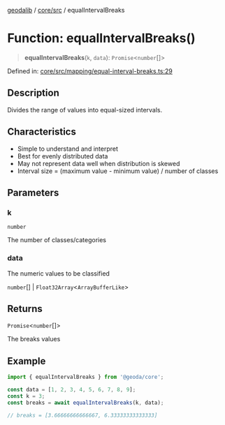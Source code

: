 [geodalib](../../../modules.md) / [core/src](../index.md) / equalIntervalBreaks

# Function: equalIntervalBreaks()

> **equalIntervalBreaks**(`k`, `data`): `Promise`\<`number`[]\>

Defined in: [core/src/mapping/equal-interval-breaks.ts:29](https://github.com/GeoDaCenter/geoda-lib/blob/04471ecd75dbfe13a0a0fbff4b6e7d785ad0f8e7/js/packages/core/src/mapping/equal-interval-breaks.ts#L29)

## Description
Divides the range of values into equal-sized intervals.

## Characteristics
- Simple to understand and interpret
- Best for evenly distributed data
- May not represent data well when distribution is skewed
- Interval size = (maximum value - minimum value) / number of classes

## Parameters

### k

`number`

The number of classes/categories

### data

The numeric values to be classified

`number`[] | `Float32Array`\<`ArrayBufferLike`\>

## Returns

`Promise`\<`number`[]\>

The breaks values

## Example

```ts
import { equalIntervalBreaks } from '@geoda/core';

const data = [1, 2, 3, 4, 5, 6, 7, 8, 9];
const k = 3;
const breaks = await equalIntervalBreaks(k, data);

// breaks = [3.66666666666667, 6.33333333333333]
```

